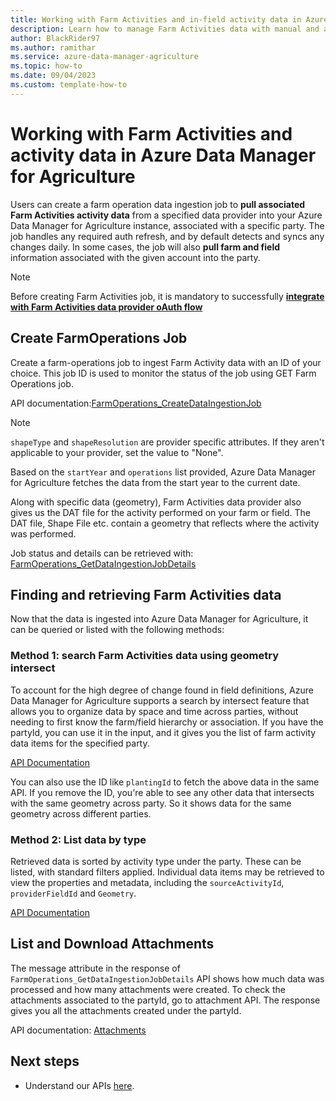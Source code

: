 ```yaml
---
title: Working with Farm Activities and in-field activity data in Azure Data Manager for Agriculture
description: Learn how to manage Farm Activities data with manual and auto sync data ingestion jobs
author: BlackRider97
ms.author: ramithar
ms.service: azure-data-manager-agriculture
ms.topic: how-to
ms.date: 09/04/2023
ms.custom: template-how-to
---
```

# Working with Farm Activities and activity data in Azure Data Manager for Agriculture

Users can create a farm operation data ingestion job to **pull associated Farm Activities activity data** from a specified data provider into your Azure Data Manager for Agriculture instance, associated with a specific party. The job handles any required auth refresh, and by default detects and syncs any changes daily. In some cases, the job will also **pull farm and field** information associated with the given account into the party. 

> [!NOTE]
>
>Before creating Farm Activities job, it is mandatory to successfully [**integrate with Farm Activities data provider oAuth flow**](./how-to-integrate-with-farm-ops-data-provider.md)
>

## Create FarmOperations Job

Create a farm-operations job to ingest Farm Activity data with an ID of your choice. This job ID is used to monitor the status of the job using GET Farm Operations job.

API documentation:[FarmOperations_CreateDataIngestionJob](/rest/api/data-manager-for-agri/farm-operations)

> [!NOTE] 
>`shapeType` and `shapeResolution` are provider specific attributes. If they aren't applicable to your provider, set the value to "None". 

Based on the `startYear` and `operations` list provided, Azure Data Manager for Agriculture fetches the data from the start year to the current date.

Along with specific data (geometry), Farm Activities data provider also gives us the DAT file for the activity performed on your farm or field. The DAT file, Shape File etc. contain a geometry that reflects where the activity was performed.

Job status and details can be retrieved with: [FarmOperations_GetDataIngestionJobDetails](/rest/api/data-manager-for-agri/farm-operations)


## Finding and retrieving Farm Activities data

Now that the data is ingested into Azure Data Manager for Agriculture, it can be queried or listed with the following methods:

### Method 1: search Farm Activities data using geometry intersect
To account for the high degree of change found in field definitions, Azure Data Manager for Agriculture supports a search by intersect feature that allows you to organize data by space and time across parties, without needing to first know the farm/field hierarchy or association. If you have the partyId, you can use it in the input, and it gives you the list of farm activity data items for the specified party. 

[API Documentation](/rest/api/data-manager-for-agri/#farm-operations)

You can also use the ID like `plantingId` to fetch the above data in the same API. If you remove the ID, you're able to see any other data that intersects with the same geometry across party. So it shows data for the same geometry across different parties.

### Method 2: List data by type

Retrieved data is sorted by activity type under the party. These can be listed, with standard filters applied. Individual data items may be retrieved to view the properties and metadata, including the `sourceActivityId`, `providerFieldId` and `Geometry`.

[API Documentation](/rest/api/data-manager-for-agri/#farm-operations)

## List and Download Attachments

The message attribute in the response of `FarmOperations_GetDataIngestionJobDetails` API shows how much data was processed and how many attachments were created. To check the attachments associated to the partyId, go to attachment API. The response gives you all the attachments created under the partyId.

API documentation: [Attachments](/rest/api/data-manager-for-agri/attachments)

## Next steps

* Understand our APIs [here](/rest/api/data-manager-for-agri).
